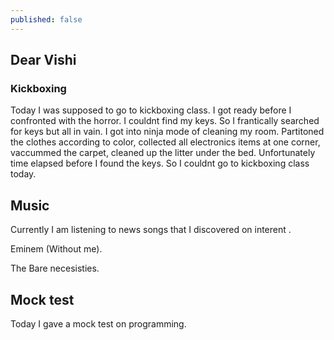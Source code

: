 ```yaml
---
published: false
---
```

## Dear Vishi

### Kickboxing

Today I was supposed to go to kickboxing class. I got ready before I confronted with the horror. I couldnt find my keys. So I frantically searched for keys but all in vain. I got into ninja mode of cleaning my room. Partitoned the clothes according to color, collected all electronics items at one corner, vaccummed the carpet, cleaned up the litter under the bed. Unfortunately time elapsed before I found the keys. So I couldnt go to kickboxing class today.  

## Music 

Currently I am listening to news songs that I discovered on interent . 

Eminem (Without  me).

The Bare necesisties.

## Mock test

Today I gave a mock test on programming. 